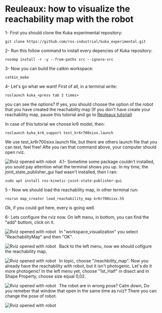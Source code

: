 <h1>Reuleaux: how to visualize the reachability map with the robot</h1>

1- First you should clone the Kuka experimental repository:
	
	git clone https://github.com/ros-industrial/kuka_experimental.git
	
2- Run this follow command to install every depencies of Kuka repository:
	
	rosdep install -r -y --from-paths src --ignore-src

3- Now you can build the catkin workspace:

	catkin_make
	
4- Let's go what we want! First of all, in a terminal write:
	
	roslaunch kuka_<press tab 2 times>
	
you can see the options? If yes, you should choose the option of the robot that you have created the reachability map (If you don't have create your reachability map, pause this tutorial and go to [Reuleaux tutorial](http://wiki.ros.org/reuleaux))

In case of this tutorial we choose kr6 model, then:

	roslaunch kuka_kr6_support test_kr6r700sixx.launch
	
We use test_kr6r700sixx.launch file, but there are others launch file that you can test, feel free!
Afte you ran that command above, your computer should open rviz.

<img src="https://github.com/presleyreverdito/tutorial-images/blob/main/Screenshot%20from%202020-11-09%2017-21-34.png"
     alt="Rviz opened with robot"
     style="float: left; margin-right: 10px;" />
	

4.1- Sometime some package couldn't installed, you sould pay attention what the terminal shows you up. In my time, the joint_state_publisher_gui had wasn't installed, then I ran:

	sudo apt install ros-kinetic-joint-state-publisher-gui
  
5 - Now we should load the reachability map, in other terminal run:

	rosrun map_creator load_reachability_map kr6r700sixx.h5
	
Ok, if you could got here, every is going well.

6- Lets configure the rviz now. On left menu, in bottom, you can find the "add" buttom, click on it.

<img src="https://github.com/presleyreverdito/tutorial-images/blob/main/Screenshot%20from%202020-11-09%2017-24-32.png"
     alt="Rviz opened with robot"
     style="float: left; margin-right: 10px;" />
     
In "workspace_visualization" you select "ReachabilityMap" and then "OK".
  
<img src="https://github.com/presleyreverdito/tutorial-images/blob/main/Screenshot%20from%202020-11-10%2008-35-22.png"
     alt="Rviz opened with robot"
     style="float: left; margin-right: 10px;" />
  
  
Back to the left menu, now we should cofigure the reachability map.
  
<img src="https://github.com/presleyreverdito/tutorial-images/blob/main/Screenshot%20from%202020-11-10%2008-40-43.png"
alt="Rviz opened with robot"
style="float: left; margin-right: 10px;" />

In topic, choose "/reachbility_map". Now you already have the reachability with robot, but it isn't photogenic. Let's do it more photogenic!
In the left menu yet, choose "1st_Half" in disect and in Shape Property, choose size equal 0,02.


<img src="https://github.com/presleyreverdito/tutorial-images/blob/main/Screenshot%20from%202020-11-10%2008-55-38.png"
alt="Rviz opened with robot"
style="float: left; margin-right: 10px;" />

The robot are in wrong pose? Calm down, Do you remeber that window that open in the same time as rviz? There you can change the pose of robot.

<img src="https://github.com/presleyreverdito/tutorial-images/blob/main/Screenshot%20from%202020-11-10%2008-52-34.png"
alt="Rviz opened with robot"
style="float: left; margin-right: 10px;" />
 	

